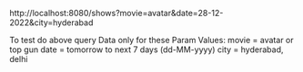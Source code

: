 http://localhost:8080/shows?movie=avatar&date=28-12-2022&city=hyderabad

To test do above query
Data only for these Param Values:
 movie = avatar or top gun
 date = tomorrow to next 7 days (dd-MM-yyyy)
 city = hyderabad, delhi
